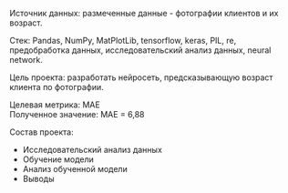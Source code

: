 Источник данных: размеченные данные - фотографии клиентов и их возраст.

Стек: Pandas, NumPy, MatPlotLib, tensorflow, keras, PIL, re, предобработка данных, исследовательский анализ данных, neural network.

Цель проекта: разработать нейросеть, предсказывающую возраст клиента по фотографии.

Целевая метрика: MAE \
Полученное значение: MAE = 6,88

Состав проекта:
- Исследовательский анализ данных
- Обучение модели
- Анализ обученной модели
- Выводы
